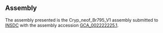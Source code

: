 

Assembly
--------

The assembly presented is the Cryp\_neof\_Br795\_V1 assembly submitted
to [INSDC](http://www.insdc.org) with the assembly accession
[GCA\_002222225.1](http://www.ebi.ac.uk/ena/data/view/GCA_002222225.1).
